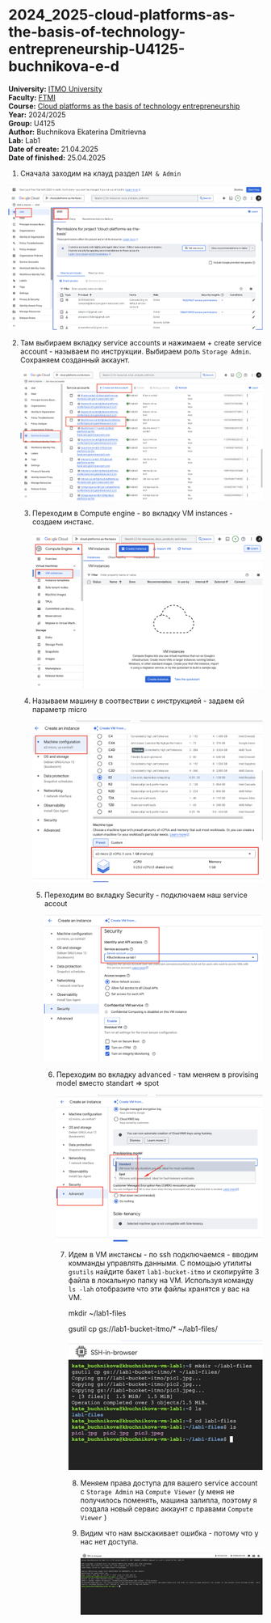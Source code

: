 # 2024_2025-cloud-platforms-as-the-basis-of-technology-entrepreneurship-U4125-buchnikova-e-d

<b>University:</b> [ITMO University](https://itmo.ru/ru/) <br>
<b>Faculty:</b> [FTMI](https://ftmi.itmo.ru) <br>
<b>Course:</b> [Cloud platforms as the basis of technology entrepreneurship](https://itmo-ict-faculty.github.io/cloud-platforms-as-the-basis-of-technology-entrepreneurship/) <br>
<b>Year:</b> 2024/2025 <br>
<b>Group:</b> U4125 <br>
<b>Author:</b> Buchnikova Ekaterina Dmitrievna  <br>
<b>Lab:</b> Lab1 <br>
<b>Date of create:</b> 21.04.2025 <br>
<b>Date of finished:</b> 25.04.2025<br>

1. Сначала заходим на клауд  раздел `IAM & Admin` 

![](https://github.com/katherinebutch/2024_2025-cloud-platforms-as-the-basis-of-technology-entrepreneurship-U4125-buchnikova-e-d/blob/main/lab1/Screenshot%20at%20Apr%2025%2011-01-12.png?raw=true)

2. Там выбираем вкладку service accounts и нажимаем + create service account - называем по инструкции. Выбираем роль `Storage Admin`. Сохраняем созданный аккаунт.

   ![Screenshot at Apr 25 11-02-42.png](https://github.com/katherinebutch/2024_2025-cloud-platforms-as-the-basis-of-technology-entrepreneurship-U4125-buchnikova-e-d/blob/main/lab1/Screenshot%20at%20Apr%2025%2011-02-42.png?raw=true)

   3. Переходим в Compute engine - во вкладку VM instances - создаем инстанс. 

      ![Screenshot at Apr 25 11-04-58.png](https://github.com/katherinebutch/2024_2025-cloud-platforms-as-the-basis-of-technology-entrepreneurship-U4125-buchnikova-e-d/blob/main/lab1/Screenshot%20at%20Apr%2025%2011-04-58.png?raw=true)

   4. Называем машину в соотвествии с инструкцией - задаем ей параметр  micro 

      ![Screenshot at Apr 25 11-07-07.png](https://github.com/katherinebutch/2024_2025-cloud-platforms-as-the-basis-of-technology-entrepreneurship-U4125-buchnikova-e-d/blob/main/lab1/Screenshot%20at%20Apr%2025%2011-07-07.png?raw=true)

      5. Переходим во вкладку Security - подключаем наш service accout 

         ![Screenshot at Apr 25 11-07-57.png](https://github.com/katherinebutch/2024_2025-cloud-platforms-as-the-basis-of-technology-entrepreneurship-U4125-buchnikova-e-d/blob/main/lab1/Screenshot%20at%20Apr%2025%2011-07-57.png?raw=true)

         6. Переходим во вкладку advanced - там меняем в provising model вместо standart => spot 

            ![Screenshot at Apr 25 11-08-35.png](https://github.com/katherinebutch/2024_2025-cloud-platforms-as-the-basis-of-technology-entrepreneurship-U4125-buchnikova-e-d/blob/main/lab1/Screenshot%20at%20Apr%2025%2011-08-35.png?raw=true)

            7. Идем в VM инстансы - по ssh подключаемся - вводим комманды управлять данными. С помощью утилиты `gsutils` найдите бакет `lab1-bucket-itmo` и скопируйте 3 файла в локальную папку на VM. Используя команду `ls -lah` отобразите что эти файлы хранятся у вас на VM.

               mkdir ~/lab1-files

               gsutil cp gs://lab1-bucket-itmo/* ~/lab1-files/

               ![2025-04-25 11.10.00.jpg](https://github.com/katherinebutch/2024_2025-cloud-platforms-as-the-basis-of-technology-entrepreneurship-U4125-buchnikova-e-d/blob/main/lab1/2025-04-25%2011.10.00.jpg?raw=true)

               8. Меняем права доступа для вашего service account с `Storage Admin` на `Compute Viewer` (у меня не получилось поменять, машина залипла, поэтому я создала новый сервис аккаунт с правами `Compute Viewer` )

               9. Видим что нам выскакивает ошибка - потому что у нас нет доступа. 

                  ![2025-04-25 11.10.38.jpg](https://github.com/katherinebutch/2024_2025-cloud-platforms-as-the-basis-of-technology-entrepreneurship-U4125-buchnikova-e-d/blob/main/lab1/2025-04-25%2011.10.38.jpg?raw=true)


